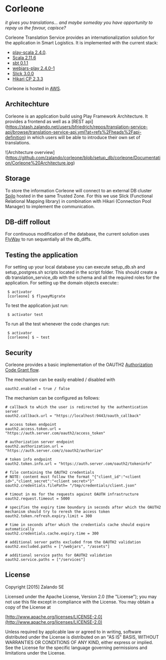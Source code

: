 # Corleone

*it gives you translations… and maybe someday you have opportunity to repay us the favour, capisce?*

Corleone Translation Service provides an internationalization solution for the application in Smart Logistics. It is
implemented with the current stack:
- [play-scala 2.4.0](https://www.playframework.com/).
- [Scala 2.11.6](http://www.scala-lang.org/)
- [sbt 0.1.1](http://www.scala-sbt.org/)
- [webjars-play 2.4.0-1](http://www.webjars.org/documentation)
- [Slick 3.0.0](http://slick.typesafe.com/doc/3.0.0/)
- [Hikari CP 2.3.3](https://github.com/brettwooldridge/HikariCP)

Corleone is hosted in [AWS](http://aws.amazon.com/).

## Architechture

Corleone is an application build using Play Framework Architecture. It provides a frontend as well as a [REST api]
(https://stash.zalando.net/users/bfriedrich/repos/translation-service-api/browse/translation-service-api.yml?at=refs%2Fheads%2Fapi-definition)
in which users will be able to introduce their own set of translations.

![Architecture overview] (https://github.com/zalando/corleone/blob/setup_db/corleone/Documentation/Corleone%20Architecture.jpg)

## Storage

To store the information Corleone will connect to an external DB cluster [Spilo](http://spilo.readthedocs.org/en/latest/)
hosted in the same Trusted Zone. For this we use Slick (Functional Relational Mapping library) in combination with
Hikari (Connection Pool Manager) to implement the communication.

## DB-diff rollout

For continuous modification of the database, the current solution uses [FlyWay](http://flywaydb.org) to run sequentially all the db_diffs.

## Testing the application

For setting up your local database you can execute setup_db.sh and setup_postgres.sh scripts located in the script folder.
This should create a db translation_service_db with the schema and all the required roles for the application.
For setting up the domain objects execute::

     $ activator
     [corleone] $ flywayMigrate

To test the application just run:

     $ activator test

To run all the test whenever the code changes run:

     $ activator
     [corleone] $ ~ test

## Security

Corleone provides a basic implementation of the OAUTH2 [Authorization Code Grant flow]( http://tools.ietf.org/html/rfc6749#section-4.1.3).

The mechanism can be easily enabled / disabled with 

    oauth2.enabled = true / false

The mechanism can be configured as follows:
    
    # callback to which the user is redirected by the authentication server
    oauth2.callback.url = "https://localhost:9443/oauth_callback"
  
    # access token endpoint
    oauth2.access.token.url = "https://auth.server.com/oauth2/access_token"

    # authorization server endpoint
    oauth2.authorization.url = "https://auth.server.com/z/oauth2/authorize"

    # token info endpoint
    oauth2.token.info.url = "https://auth.server.com/oauth2/tokeninfo"

    # file containing the OAUTH2 credentials
    # NOTE: content must follow the format "{"client_id":"<client id>","client_secret":"<client secret>"}"
    oauth2.credentials.filePath= "/tmp/credentials/client.json"

    # timout in ms for the requests against OAUTH infrastructure
    oauth2.request.timeout = 5000

    # specifies the expiry time boundary in seconds after which the OAUTH2 mechanism should try to reresh the access token
    oauth2.token.refresh.expiry.limit = 300

    # time in seconds after which the credentials cache should expire automatically
    oauth2.credentials.cache.expiry.time = 300

    # additional server paths excluded from the OAUTH2 validation
    oauth2.excluded.paths = ["/webjars", "/assets"]

    # additional service paths for OAUTH2 validation
    oauth2.service.paths = ["/services"]


## License

Copyright [2015] Zalando SE

Licensed under the Apache License, Version 2.0 (the "License");
you may not use this file except in compliance with the License.
You may obtain a copy of the License at

[http://www.apache.org/licenses/LICENSE-2.0](http://www.apache.org/licenses/LICENSE-2.0)

Unless required by applicable law or agreed to in writing, software
distributed under the License is distributed on an "AS IS" BASIS,
WITHOUT WARRANTIES OR CONDITIONS OF ANY KIND, either express or implied.
See the License for the specific language governing permissions and
limitations under the License.


